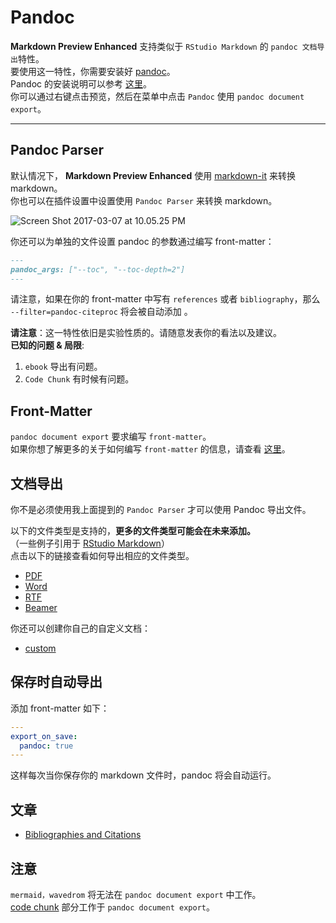# Pandoc

**Markdown Preview Enhanced** 支持类似于 `RStudio Markdown` 的 `pandoc 文档导出`特性。  
要使用这一特性，你需要安装好 [pandoc](http://pandoc.org/)。  
Pandoc 的安装说明可以参考 [这里](http://pandoc.org/installing.html)。  
你可以通过右键点击预览，然后在菜单中点击 `Pandoc` 使用 `pandoc document export`。

---

## Pandoc Parser

默认情况下， **Markdown Preview Enhanced** 使用 [markdown-it](https://github.com/markdown-it/markdown-it) 来转换 markdown。  
你也可以在插件设置中设置使用 `Pandoc Parser` 来转换 markdown。

![Screen Shot 2017-03-07 at 10.05.25 PM](http://i.imgur.com/NdCJBgR.png)

你还可以为单独的文件设置 pandoc 的参数通过编写 front-matter：

```markdown
---
pandoc_args: ["--toc", "--toc-depth=2"]
---
```

请注意，如果在你的 front-matter 中写有 `references` 或者 `bibliography`，那么 `--filter=pandoc-citeproc` 将会被自动添加 。

**请注意**：这一特性依旧是实验性质的。请随意发表你的看法以及建议。  
**已知的问题 & 局限**:

1. `ebook` 导出有问题。
2. `Code Chunk` 有时候有问题。

## Front-Matter

`pandoc document export` 要求编写 `front-matter`。  
如果你想了解更多的关于如何编写 `front-matter` 的信息，请查看 [这里](https://jekyllrb.com/docs/frontmatter/)。

## 文档导出

你不是必须使用我上面提到的 `Pandoc Parser` 才可以使用 Pandoc 导出文件。

以下的文件类型是支持的，**更多的文件类型可能会在未来添加。**  
（一些例子引用于 [RStudio Markdown](http://rmarkdown.rstudio.com/formats.html)）  
点击以下的链接查看如何导出相应的文件类型。

- [PDF](zh-cn/pandoc-pdf.md)
- [Word](zh-cn/pandoc-word.md)
- [RTF](zh-cn/pandoc-rtf.md)
- [Beamer](zh-cn/pandoc-beamer.md)

你还可以创建你自己的自定义文档：

- [custom](zh-cn/pandoc-custom.md)

## 保存时自动导出

添加 front-matter 如下：

```yaml
---
export_on_save:
  pandoc: true
---

```

这样每次当你保存你的 markdown 文件时，pandoc 将会自动运行。

## 文章

- [Bibliographies and Citations](zh-cn/pandoc-bibliographies-and-citations.md)

## 注意

`mermaid，wavedrom` 将无法在 `pandoc document export` 中工作。  
[code chunk](code-chunk.md) 部分工作于 `pandoc document export`。
